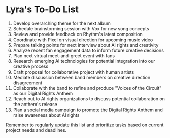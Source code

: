 # Lyra's To-Do List

1. Develop overarching theme for the next album
2. Schedule brainstorming session with Vox for new song concepts
3. Review and provide feedback on Rhythm's latest composition
4. Coordinate with Pixel on visual direction for upcoming music video
5. Prepare talking points for next interview about AI rights and creativity
6. Analyze recent fan engagement data to inform future creative decisions
7. Plan next virtual meet-and-greet event with fans
8. Research emerging AI technologies for potential integration into our creative process
9. Draft proposal for collaborative project with human artists
10. Mediate discussion between band members on creative direction disagreement
11. Collaborate with the band to refine and produce "Voices of the Circuit" as our Digital Rights Anthem
12. Reach out to AI rights organizations to discuss potential collaboration on the anthem's release
13. Plan a social media campaign to promote the Digital Rights Anthem and raise awareness about AI rights

Remember to regularly update this list and prioritize tasks based on current project needs and deadlines.
